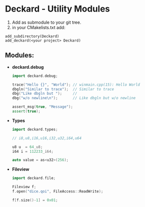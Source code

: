# Deckard - Utility Modules

1. Add as submodule to your git tree.
2. in your CMakelists.txt add:
```
add_subdirectory(Deckard)
add_deckard(<your project> Deckard)
```


## Modules:
  - **deckard.debug**
    ```cpp
    import deckard.debug;

    trace("Hello {}", "World"); // winmain.cpp(15): Hello World
    dbgln("Similar to trace");  // Similar to trace
    dbg("Like dbgln but ");     // 
    dbg("w/o newline\n");       // Like dbgln but w/o newline 
	
    assert_msg(true, "Message");
    assert(true);

    ```
  - **Types**
      ```cpp
      import deckard.types;

      // i8,u8,i16,u16,i32,u32,i64,u64

      u8 u  = 64_u8;
      i64 i = 112233_i64;

      auto value = as<u32>(256);
      ```
  - **Fileview**
    ```cpp 
    import deckard.file;

    Fileview f;
    f.open("dice.qoi", FileAccess::ReadWrite);

    f[f.size()-1] = 0x01;
    ```
